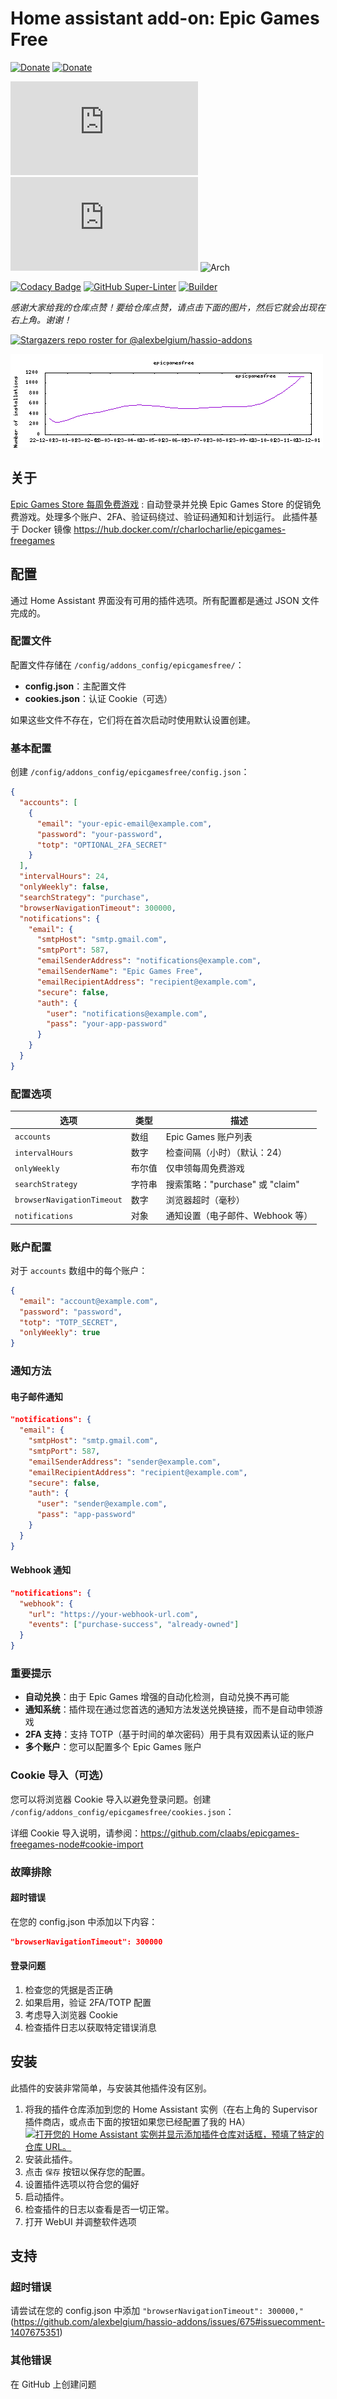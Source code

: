# Home assistant add-on: Epic Games Free

[![Donate][donation-badge]](https://www.buymeacoffee.com/alexbelgium)
[![Donate][paypal-badge]](https://www.paypal.com/donate/?hosted_button_id=DZFULJZTP3UQA)

![Version](https://img.shields.io/badge/dynamic/json?label=版本&query=%24.version&url=https%3A%2F%2Fraw.githubusercontent.com%2Falexbelgium%2Fhassio-addons%2Fmaster%2Fepicgamesfree%2Fconfig.json)
![Ingress](https://img.shields.io/badge/dynamic/json?label=入口&query=%24.ingress&url=https%3A%2F%2Fraw.githubusercontent.com%2Falexbelgium%2Fhassio-addons%2Fmaster%2Fepicgamesfree%2Fconfig.json)
![Arch](https://img.shields.io/badge/dynamic/json?color=success&label=Arch&query=%24.arch&url=https%3A%2F%2Fraw.githubusercontent.com%2Falexbelgium%2Fhassio-addons%2Fmaster%2Fepicgamesfree%2Fconfig.json)

[![Codacy Badge](https://app.codacy.com/project/badge/Grade/9c6cf10bdbba45ecb202d7f579b5be0e)](https://www.codacy.com/gh/alexbelgium/hassio-addons/dashboard?utm_source=github.com&utm_medium=referral&utm_content=alexbelgium/hassio-addons&utm_campaign=Badge_Grade)
[![GitHub Super-Linter](https://img.shields.io/github/actions/workflow/status/alexbelgium/hassio-addons/weekly-supelinter.yaml?label=Lint%20code%20base)](https://github.com/alexbelgium/hassio-addons/actions/workflows/weekly-supelinter.yaml)
[![Builder](https://img.shields.io/github/actions/workflow/status/alexbelgium/hassio-addons/onpush_builder.yaml?label=Builder)](https://github.com/alexbelgium/hassio-addons/actions/workflows/onpush_builder.yaml)

[donation-badge]: https://img.shields.io/badge/Buy%20me%20a%20coffee%20(no%20paypal)-%23d32f2f?logo=buy-me-a-coffee&style=flat&logoColor=white
[paypal-badge]: https://img.shields.io/badge/Buy%20me%20a%20coffee%20with%20Paypal-0070BA?logo=paypal&style=flat&logoColor=white

_感谢大家给我的仓库点赞！要给仓库点赞，请点击下面的图片，然后它就会出现在右上角。谢谢！_

[![Stargazers repo roster for @alexbelgium/hassio-addons](https://raw.githubusercontent.com/alexbelgium/hassio-addons/master/.github/stars2.svg)](https://github.com/alexbelgium/hassio-addons/stargazers)

![下载趋势](https://raw.githubusercontent.com/alexbelgium/hassio-addons/master/epicgamesfree/stats.png)

## 关于

[Epic Games Store 每周免费游戏](https://github.com/claabs/epicgames-freegames-node) : 自动登录并兑换 Epic Games Store 的促销免费游戏。处理多个账户、2FA、验证码绕过、验证码通知和计划运行。
此插件基于 Docker 镜像 https://hub.docker.com/r/charlocharlie/epicgames-freegames

## 配置

通过 Home Assistant 界面没有可用的插件选项。所有配置都是通过 JSON 文件完成的。

### 配置文件

配置文件存储在 `/config/addons_config/epicgamesfree/`：

- **config.json**：主配置文件
- **cookies.json**：认证 Cookie（可选）

如果这些文件不存在，它们将在首次启动时使用默认设置创建。

### 基本配置

创建 `/config/addons_config/epicgamesfree/config.json`：

```json
{
  "accounts": [
    {
      "email": "your-epic-email@example.com", 
      "password": "your-password",
      "totp": "OPTIONAL_2FA_SECRET"
    }
  ],
  "intervalHours": 24,
  "onlyWeekly": false,
  "searchStrategy": "purchase",
  "browserNavigationTimeout": 300000,
  "notifications": {
    "email": {
      "smtpHost": "smtp.gmail.com",
      "smtpPort": 587,
      "emailSenderAddress": "notifications@example.com",
      "emailSenderName": "Epic Games Free",
      "emailRecipientAddress": "recipient@example.com",
      "secure": false,
      "auth": {
        "user": "notifications@example.com",
        "pass": "your-app-password"
      }
    }
  }
}
```

### 配置选项

| 选项 | 类型 | 描述 |
|--------|------|-------------|
| `accounts` | 数组 | Epic Games 账户列表 |
| `intervalHours` | 数字 | 检查间隔（小时）（默认：24） |
| `onlyWeekly` | 布尔值 | 仅申领每周免费游戏 |
| `searchStrategy` | 字符串 | 搜索策略："purchase" 或 "claim" |
| `browserNavigationTimeout` | 数字 | 浏览器超时（毫秒） |
| `notifications` | 对象 | 通知设置（电子邮件、Webhook 等） |

### 账户配置

对于 `accounts` 数组中的每个账户：

```json
{
  "email": "account@example.com",
  "password": "password",
  "totp": "TOTP_SECRET",
  "onlyWeekly": true
}
```

### 通知方法

#### 电子邮件通知
```json
"notifications": {
  "email": {
    "smtpHost": "smtp.gmail.com",
    "smtpPort": 587,
    "emailSenderAddress": "sender@example.com",
    "emailRecipientAddress": "recipient@example.com",
    "secure": false,
    "auth": {
      "user": "sender@example.com",
      "pass": "app-password"
    }
  }
}
```

#### Webhook 通知
```json
"notifications": {
  "webhook": {
    "url": "https://your-webhook-url.com",
    "events": ["purchase-success", "already-owned"]
  }
}
```

### 重要提示

- **自动兑换**：由于 Epic Games 增强的自动化检测，自动兑换不再可能
- **通知系统**：插件现在通过您首选的通知方法发送兑换链接，而不是自动申领游戏
- **2FA 支持**：支持 TOTP（基于时间的单次密码）用于具有双因素认证的账户
- **多个账户**：您可以配置多个 Epic Games 账户

### Cookie 导入（可选）

您可以将浏览器 Cookie 导入以避免登录问题。创建 `/config/addons_config/epicgamesfree/cookies.json`：

详细 Cookie 导入说明，请参阅：https://github.com/claabs/epicgames-freegames-node#cookie-import

### 故障排除

#### 超时错误
在您的 config.json 中添加以下内容：
```json
"browserNavigationTimeout": 300000
```

#### 登录问题
1. 检查您的凭据是否正确
2. 如果启用，验证 2FA/TOTP 配置
3. 考虑导入浏览器 Cookie
4. 检查插件日志以获取特定错误消息

## 安装

此插件的安装非常简单，与安装其他插件没有区别。

1. 将我的插件仓库添加到您的 Home Assistant 实例（在右上角的 Supervisor 插件商店，或点击下面的按钮如果您已经配置了我的 HA）
   [![打开您的 Home Assistant 实例并显示添加插件仓库对话框，预填了特定的仓库 URL。](https://my.home-assistant.io/badges/supervisor_add_addon_repository.svg)](https://my.home-assistant.io/redirect/supervisor_add_addon_repository/?repository_url=https%3A%2F%2Fgithub.com%2Falexbelgium%2Fhassio-addons)
1. 安装此插件。
1. 点击 `保存` 按钮以保存您的配置。
1. 设置插件选项以符合您的偏好
1. 启动插件。
1. 检查插件的日志以查看是否一切正常。
1. 打开 WebUI 并调整软件选项

## 支持

### 超时错误

请尝试在您的 config.json 中添加 `"browserNavigationTimeout": 300000,"` (https://github.com/alexbelgium/hassio-addons/issues/675#issuecomment-1407675351)

### 其他错误

在 GitHub 上创建问题

[repository]: https://github.com/alexbelgium/hassio-addons
